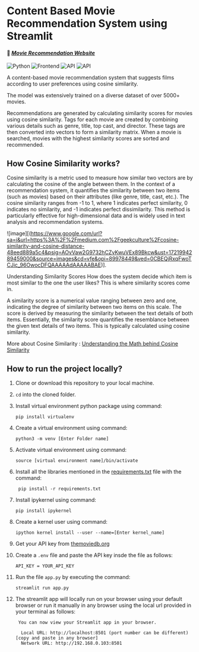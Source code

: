 # Content Based Movie Recommendation System using Streamlit

#### 🔗 *[Movie Recommendation Website](https://mrs-sd.streamlit.app/)*

![Python](https://img.shields.io/badge/Python-3.10-fcba03) ![Frontend](https://img.shields.io/badge/Frontend-Streamlit-red) ![API](https://img.shields.io/badge/API-TMDB-237a3b) ![API](https://img.shields.io/badge/ML-Numpy_|_Pandas_|_NLTK_|_Scikit_learn_|_Count_Vectorizer_|_Cosine_Similarity-blue)

A content-based movie recommendation system that suggests films according to user preferences using cosine similarity.

The model was extensively trained on a diverse dataset of over 5000+ movies.

Recommendations are generated by calculating similarity scores for movies using cosine similarity. Tags for each movie are created by combining various details such as genre, title, top cast, and director. These tags are then converted into vectors to form a similarity matrix. When a movie is searched, movies with the highest similarity scores are sorted and recommended.


## How Cosine Similarity works?

Cosine similarity is a metric used to measure how similar two vectors are by calculating the cosine of the angle between them. In the context of a recommendation system, it quantifies the similarity between two items (such as movies) based on their attributes (like genre, title, cast, etc.). The cosine similarity ranges from -1 to 1, where 1 indicates perfect similarity, 0 indicates no similarity, and -1 indicates perfect dissimilarity. This method is particularly effective for high-dimensional data and is widely used in text analysis and recommendation systems.

  ![image][(https://www.google.com/url?sa=i&url=https%3A%2F%2Fmedium.com%2Fgeekculture%2Fcosine-similarity-and-cosine-distance-48eed889a5c4&psig=AOvVaw2G9732hCZvKwuVEx89Bkcw&ust=1721994289459000&source=images&cd=vfe&opi=89978449&ved=0CBEQjRxqFwoTCJic_96OwocDFQAAAAAdAAAAABAE)].

Understanding Similarity Scores
How does the system decide which item is most similar to the one the user likes? This is where similarity scores come in.

A similarity score is a numerical value ranging between zero and one, indicating the degree of similarity between two items on this scale. The score is derived by measuring the similarity between the text details of both items. Essentially, the similarity score quantifies the resemblance between the given text details of two items. This is typically calculated using cosine similarity.

More about Cosine Similarity : [Understanding the Math behind Cosine Similarity](https://www.machinelearningplus.com/nlp/cosine-similarity/)

## How to run the project locally?

1. Clone or download this repository to your local machine.
2. `cd` into the cloned folder.
3. Install virtual environment python package using command:

   ```
   pip install virtualenv
   ```
4. Create a virtual environment using command:

   ```
   python3 -m venv [Enter Folder name]
   ```
5. Activate virtual environment using command:

   ```
   source [virtual environment name]/bin/activate
   ```
6. Install all the libraries mentioned in the [requirements.txt](https://github.com/soumadeep-dey/Movie-Recommendation-System/blob/main/requirements.txt) file with the command:

   ```
    pip install -r requirements.txt
   ```
7. Install ipykernel using command:

   ```
   pip install ipykernel
   ```
8. Create a kernel user using command:

   ```
   ipython kernel install --user --name=[Enter kernel_name]
   ```
9. Get your API key from [themoviedb.org](https://www.themoviedb.org/settings/api)
10. Create a `.env` file and paste the API key insde the file as follows:

    ```
    API_KEY = YOUR_API_KEY
    ```
11. Run the file `app.py` by executing the command:

    ```
    streamlit run app.py
    ```
12. The streamlit app will locally run on your browser using your default browser or run it manually in any browser using  the local url provided in your terminal as follows:

    ```
     You can now view your Streamlit app in your browser.

      Local URL: http://localhost:8501 (port number can be different) [copy and paste in any browser]
      Network URL: http://192.168.0.103:8501

    ```

